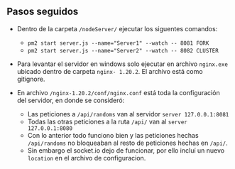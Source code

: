 
## Pasos seguidos

- Dentro de la carpeta `/nodeServer/` ejecutar los siguentes comandos: 
    - `pm2 start server.js --name="Server1" --watch -- 8081 FORK`
    - `pm2 start server.js --name="Server2" --watch -- 8082 CLUSTER`

- Para levantar el servidor en windows solo ejecutar en archivo `nginx.exe` ubicado dentro de carpeta `nginx- 1.20.2`. El archivo está como gitignore.
- En archivo `/nginx-1.20.2/conf/nginx.conf` está toda la configuración del servidor, en donde se consideró:
    - Las peticiones a `/api/randoms` van al servidor `server 127.0.0.1:8081`
    - Todas las otras peticiones a la ruta `/api/` van al `server 127.0.0.1:8080`
    - Con lo anterior todo funciono bien y las peticiones hechas `/api/randoms` no bloqueaban al resto de peticiones hechas en `/api/`. 
    - Sin embargo el socket.io dejo de funcionar, por ello incluí un nuevo `location` en el archivo de configuracion. 


